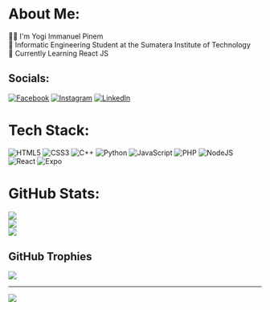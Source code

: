 # About Me:
👨‍💻 I'm Yogi Immanuel Pinem<br>🏫 Informatic Engineering Student at the Sumatera Institute of Technology<br>📖 Currently Learning React JS


## Socials:
[![Facebook](https://img.shields.io/badge/Facebook-%231877F2.svg?logo=Facebook&logoColor=white)](https://facebook.com/yogipinem.peranginangin) [![Instagram](https://img.shields.io/badge/Instagram-%23E4405F.svg?logo=Instagram&logoColor=white)](https://instagram.com/@yogipinem) [![LinkedIn](https://img.shields.io/badge/LinkedIn-%230077B5.svg?logo=linkedin&logoColor=white)](https://linkedin.com/in/yogi-immanuel-pinem-2706a9221) 

# Tech Stack:
![HTML5](https://img.shields.io/badge/html5-%23E34F26.svg?style=flat&logo=html5&logoColor=white) ![CSS3](https://img.shields.io/badge/css3-%231572B6.svg?style=flat&logo=css3&logoColor=white) ![C++](https://img.shields.io/badge/c++-%2300599C.svg?style=flat&logo=c%2B%2B&logoColor=white) ![Python](https://img.shields.io/badge/python-3670A0?style=flat&logo=python&logoColor=ffdd54) ![JavaScript](https://img.shields.io/badge/javascript-%23323330.svg?style=flat&logo=javascript&logoColor=%23F7DF1E) ![PHP](https://img.shields.io/badge/php-%23777BB4.svg?style=flat&logo=php&logoColor=white) ![NodeJS](https://img.shields.io/badge/node.js-6DA55F?style=flat&logo=node.js&logoColor=white) ![React](https://img.shields.io/badge/react-%2320232a.svg?style=flat&logo=react&logoColor=%2361DAFB) ![Expo](https://img.shields.io/badge/expo-1C1E24?style=flat&logo=expo&logoColor=#D04A37)
# GitHub Stats:
![](https://github-readme-stats.vercel.app/api?username=YogiPinem&theme=dark&hide_border=false&include_all_commits=true&count_private=true)<br/>
![](https://github-readme-streak-stats.herokuapp.com/?user=YogiPinem&theme=dark&hide_border=false)<br/>
![](https://github-readme-stats.vercel.app/api/top-langs/?username=YogiPinem&theme=dark&hide_border=false&include_all_commits=true&count_private=true&layout=compact)

## GitHub Trophies
![](https://github-profile-trophy.vercel.app/?username=YogiPinem&theme=radical&no-frame=true&no-bg=true&margin-w=4)


---
[![](https://visitcount.itsvg.in/api?id=YogiPinem&icon=0&color=11)](https://visitcount.itsvg.in)

<!-- Proudly created with GPRM ( https://gprm.itsvg.in ) -->
